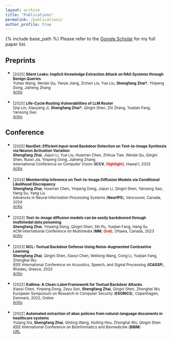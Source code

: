 ```yaml
---
layout: archive
title: "Publications"
permalink: /publications/
author_profile: true
---
```


{% include base_path %}
Please refer to the [Google Scholar](https://scholar.google.com/citations?user=bJYY-tIAAAAJ&hl=en) for my full paper list.

## Preprints



- <sub> [2025] **Silent Leaks: Implicit Knowledge Extraction Attack on RAG Systems through Benign Queries**  <br/>
   Yuhao Wang, Wenjie Qu, Yanze Jiang, Zichen Liu, Yue Liu, **Shengfang Zhai†**, Yinpeng Dong, Jiaheng Zhang <br/>
   [ArXiv](https://arxiv.org/abs/2505.15420)

- <sub> [2025] **Life-Cycle Routing Vulnerabilities of LLM Router**  <br/>
   Qiqi Lin, Xiaoyang Ji, **Shengfang Zhai†**, Qingni Shen, Zhi Zhang, Yuejian Fang, Yansong Gao <br/>
   [ArXiv](https://arxiv.org/abs/2503.08704)


## Conference

- <sub> [2025] **NaviDet: Efficient Input-level Backdoor Detection on Text-to-Image Synthesis via Neuron Activation Variation**  <br/>
   **Shengfang Zhai**, Jiajun Li, Yue Liu, Huanran Chen, Zhihua Tian, Wenjie Qu, Qingni Shen, Ruoxi Jia, Yinpeng Dong, Jiaheng Zhang <br/>
   International Conference on Computer Vision (**ICCV**, **<font color='red'>Highlight</font>**), Hawai'i, 2025 <br/> 
   [ArXiv](https://arxiv.org/abs/2503.06453)

- <sub> [2024] **Membership Inference on Text-to-Image Diffusion Models via Conditional Likelihood Discrepancy**  <br/>
   **Shengfang Zhai**, Huanran Chen, Yinpeng Dong, Jiajun Li, Qingni Shen, Yansong Gao, Hang Su, Yang Liu <br/>
   Advances in Neural Information Processing Systems (**NeurIPS**), Vancouver, Canada, 2024  <br/>
   [ArXiv](https://arxiv.org/abs/2405.14800)


- <sub> [2023] **Text-to-image diffusion models can be easily backdoored through multimodal data poisoning**   <br/>
   **Shengfang Zhai**, Yinpeng Dong, Qingni Shen, Shi Pu, Yuejian Fang, Hang Su <br/>
   ACM International Conference on Multimedia (**MM**, **<font color='red'>Oral</font>**), Ottawa, Canada, 2023 <br/>
  [ArXiv](https://arxiv.org/abs/2305.04175)

- <sub> [2023] **NCL: Textual Backdoor Defense Using Noise-Augmented Contrastive Learning**  <br/>
   **Shengfang Zhai**, Qingni Shen, Xiaoyi Chen, Weilong Wang, Cong Li, Yuejian Fang, Zhonghai Wu <br/>
   IEEE International Conference on Acoustics, Speech, and Signal Processing (**ICASSP**), Rhodes, Greece, 2023 <br/>
  [ArXiv](https://arxiv.org/abs/2303.01742)

- <sub> [2022] **Kallima: A Clean-Label Framework for Textual Backdoor Attacks**  <br/>
   Xiaoyi Chen, Yinpeng Dong, Zeyu Sun, **Shengfang Zhai**, Qingni Shen, Zhonghai Wu <br/>
   European Symposium on Research in Computer Security (**ESORICS**), Copenhagen, Denmark, 2022, Online <br/>
   [ArXiv](https://arxiv.org/abs/2206.01832)

- <sub> [2022] **Automated extraction of abac policies from natural-language documents in healthcare systems** <br/>
  Yutang Xia, **Shengfang Zhai**, Qinting Wang, Huiting Hou, Zhonghai Wu, Qingni Shen <br/>
  IEEE International Conference on Bioinformatics and Biomedicine (**BIBM**) <br/>
  [URL](https://ieeexplore.ieee.org/abstract/document/9995559/)


